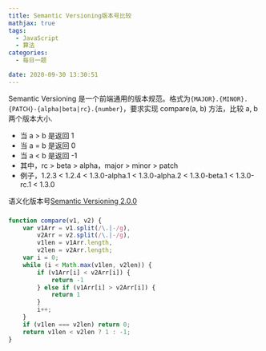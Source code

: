 ```yaml
---
title: Semantic Versioning版本号比较
mathjax: true
tags:
  - JavaScript
  - 算法
categories:
  - 每日一题

date: 2020-09-30 13:30:51
---
```


Semantic Versioning 是一个前端通用的版本规范。格式为`{MAJOR}.{MINOR}.{PATCH}-{alpha|beta|rc}.{number}`，要求实现 compare(a, b) 方法，比较 a, b 两个版本大小.

+ 当 a > b 是返回 1
+ 当 a = b 是返回 0
+ 当 a < b 是返回 -1
+ 其中，rc > beta > alpha，major > minor > patch
+ 例子，1.2.3 < 1.2.4 < 1.3.0-alpha.1 < 1.3.0-alpha.2 < 1.3.0-beta.1 < 1.3.0-rc.1 < 1.3.0

语义化版本号[Semantic Versioning 2.0.0](https://semver.org/lang/zh-CN/)

### 

```javascript
function compare(v1, v2) {
    var v1Arr = v1.split(/\.|-/g),
        v2Arr = v2.split(/\.|-/g),
        v1len = v1Arr.length,
        v2len = v2Arr.length;
    var i = 0;
    while (i < Math.max(v1len, v2len)) {
        if (v1Arr[i] < v2Arr[i]) {
            return -1
        } else if (v1Arr[i] > v2Arr[i]) {
            return 1
        }
        i++;
    }
    if (v1len === v2len) return 0;
    return v1len < v2len ? 1 : -1;
}
```
